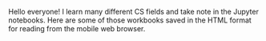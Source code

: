 Hello everyone! I learn many different CS fields and take note in the Jupyter notebooks. Here are some of those workbooks saved in the HTML format for reading from the mobile web browser.
